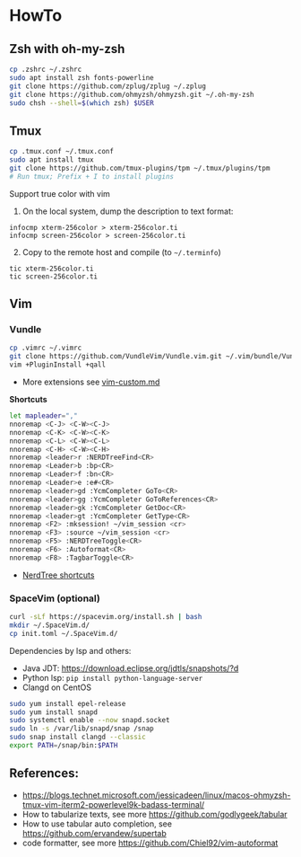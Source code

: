 # HowTo

## Zsh with oh-my-zsh
```bash
cp .zshrc ~/.zshrc
sudo apt install zsh fonts-powerline
git clone https://github.com/zplug/zplug ~/.zplug
git clone https://github.com/ohmyzsh/ohmyzsh.git ~/.oh-my-zsh
sudo chsh --shell=$(which zsh) $USER
```

## Tmux
```bash
cp .tmux.conf ~/.tmux.conf
sudo apt install tmux
git clone https://github.com/tmux-plugins/tpm ~/.tmux/plugins/tpm
# Run tmux; Prefix + I to install plugins
```
Support true color with vim
1. On the local system, dump the description to text format:
```
infocmp xterm-256color > xterm-256color.ti
infocmp screen-256color > screen-256color.ti
```
2. Copy to the remote host and compile (to `~/.terminfo`)
```
tic xterm-256color.ti
tic screen-256color.ti
```

## Vim

### Vundle
```bash
cp .vimrc ~/.vimrc
git clone https://github.com/VundleVim/Vundle.vim.git ~/.vim/bundle/Vundle.vim
vim +PluginInstall +qall
```
* More extensions see [vim-custom.md](https://github.com/caesar0301/warp-drive/blob/master/dotfiles/vim-custom.md)

**Shortcuts**
```bash
let mapleader=","
nnoremap <C-J> <C-W><C-J>
nnoremap <C-K> <C-W><C-K>
nnoremap <C-L> <C-W><C-L>
nnoremap <C-H> <C-W><C-H>
nnoremap <leader>r :NERDTreeFind<CR>
nnoremap <Leader>b :bp<CR>
nnoremap <Leader>f :bn<CR>
nnoremap <Leader>e :e#<CR>
nnoremap <leader>gd :YcmCompleter GoTo<CR>
nnoremap <leader>gg :YcmCompleter GoToReferences<CR>
nnoremap <leader>gk :YcmCompleter GetDoc<CR>
nnoremap <leader>gt :YcmCompleter GetType<CR>
nnoremap <F2> :mksession! ~/vim_session <cr>
nnoremap <F3> :source ~/vim_session <cr>
nnoremap <F5> :NERDTreeToggle<CR>
nnoremap <F6> :Autoformat<CR>
nnoremap <F8> :TagbarToggle<CR>
```

* [NerdTree shortcuts](https://gist.github.com/ifels/e0a6d79ee60e113f4294)

### SpaceVim (optional)
```bash
curl -sLf https://spacevim.org/install.sh | bash
mkdir ~/.SpaceVim.d/
cp init.toml ~/.SpaceVim.d/
```

Dependencies by lsp and others:
* Java JDT: https://download.eclipse.org/jdtls/snapshots/?d
* Python lsp: `pip install python-language-server`
* Clangd on CentOS
```bash
sudo yum install epel-release
sudo yum install snapd
sudo systemctl enable --now snapd.socket
sudo ln -s /var/lib/snapd/snap /snap
sudo snap install clangd --classic
export PATH=/snap/bin:$PATH
```

## References:
* https://blogs.technet.microsoft.com/jessicadeen/linux/macos-ohmyzsh-tmux-vim-iterm2-powerlevel9k-badass-terminal/
* How to tabularize texts, see more https://github.com/godlygeek/tabular
* How to use tabular auto completion, see https://github.com/ervandew/supertab
* code formatter, see more https://github.com/Chiel92/vim-autoformat
